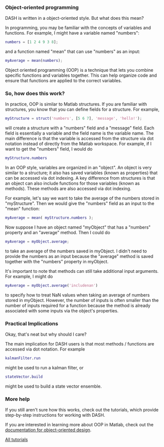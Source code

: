 ### Object-oriented programming
DASH is written in a object-oriented style. But what does this mean?

In programming, you may be familiar with the concepts of variables and functions. For example, I might have a variable named "numbers":
```matlab
numbers = [1 2 4 9 3 8];
```
and a function named "mean" that can use "numbers" as an input:
```matlab
myAverage = mean(numbers);
```

Object oriented programming (OOP) is a technique that lets you combine specific functions and variables together. This can help organize code and ensure that functions are applied to the correct variables.


### So, how does this work?

In practice, OOP is similar to Matlab structures. If you are familiar with structures, you know that you can define fields for a structure. For example,
```matlab
myStructure = struct('numbers', [5 6 7], 'message', 'hello!');
```
will create a structure with a "numbers" field and a "message" field. Each field is essentially a variable and the field name is the variable name. The main difference is that the variable is accessed from the structure via dot notation instead of directly from the Matlab workspace. For example, if I want to get the "numbers" field, I would do
```matlab
myStructure.numbers
```

In an OOP style, variables are organized in an "object". An object is very similar to a structure; it also has saved variables (known as properties) that can be accessed via dot indexing. A key difference from structures is that an object can also include functions for those variables (known as methods). These methods are also accessed via dot indexing.

For example, let's say we want to take the average of the numbers stored in "myStructure". Then we would give the "numbers" field as an input to the "mean" function:
```matlab
myAverage = mean( myStructure.numbers );
```

Now suppose I have an object named "myObject" that has a "numbers" property and an "average" method. Then I could do
```matlab
myAverage = myObject.average;
```
to take an average of the numbers saved in myObject. I didn't need to provide the numbers as an input because the "average" method is saved together with the "numbers" property in myObject.

It's important to note that methods can still take additional input arguments. For example, I might do
```matlab
myAverage = myObject.average('includenan')
```
to specify how to treat NaN values when taking an average of numbers stored in myObject. However, the number of inputs is often smaller than the number of inputs required for a function because the method is already associated with some inputs via the object's properties.


### Practical Implications

Okay, that's neat but why should I care?

The main implication for DASH users is that most methods / functions are accessed via dot notation. For example
```matlab
kalmanFilter.run
```
might be used to run a kalman filter, or
```matlab
stateVector.build
```
might be used to build a state vector ensemble.


### More help

If you still aren't sure how this works, check out the tutorials, which provide step-by-step instructions for working with DASH.

If you are interested in learning more about OOP in Matlab, check out the [documentation for object-oriented design](https://www.mathworks.com/help/matlab/object-oriented-design-with-matlab.html).

[All tutorials](welcome)
